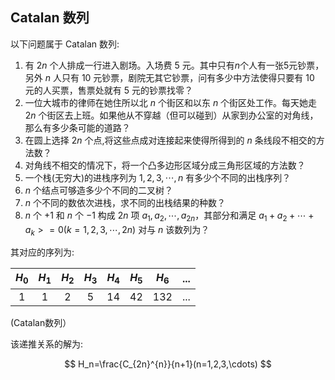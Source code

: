 ## Catalan 数列

以下问题属于 Catalan 数列:<br>
1. 有 $2n$ 个人排成一行进入剧场。入场费 5 元。其中只有$n$个人有一张5元钞票，另外 $n$ 人只有 10 元钞票，剧院无其它钞票，问有多少中方法使得只要有 10 元的人买票，售票处就有 5 元的钞票找零？<br>
2. 一位大城市的律师在她住所以北 $n$ 个街区和以东 $n$ 个街区处工作。每天她走 $2n$ 个街区去上班。如果他从不穿越（但可以碰到）从家到办公室的对角线，那么有多少条可能的道路？<br>
3. 在圆上选择 $2n$ 个点,将这些点成对连接起来使得所得到的 $n$ 条线段不相交的方法数？<br>
4. 对角线不相交的情况下，将一个凸多边形区域分成三角形区域的方法数？<br>
5. 一个栈(无穷大)的进栈序列为 $1,2,3, \cdots ,n$ 有多少个不同的出栈序列？<br>
6. $n$ 个结点可够造多少个不同的二叉树？<br>
7. $n$ 个不同的数依次进栈，求不同的出栈结果的种数？<br>
8. $n$ 个 $+1$ 和 $n$ 个 $-1$ 构成 $2n$ 项 $a_1,a_2, \cdots ,a_{2n}$，其部分和满足 $a_1+a_2+ \cdots +a_k>=0(k=1,2,3, \cdots ,2n)$ 对与 $n$ 该数列为？

其对应的序列为:

|$H_0$ |   $H_1$ |  $H_2$ |  $H_3$ |   $H_4$ |   $H_5$ |   $H_6$|...|
|:-:|:-:|:-:|:-:|:-:|:-:|:-:|:-:|
|1|1|2|5|14|42|132|...|

(Catalan数列）

该递推关系的解为:


$$
H_n=\frac{C_{2n}^{n}}{n+1}(n=1,2,3,\cdots)
$$

